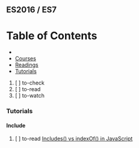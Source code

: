 ## ES2016 / ES7

# Table of Contents
<!-- MarkdownTOC depth=4 -->
  - [](#)
  - [Courses](#courses)
  - [Readings](#readings)
  - [Tutorials](#tutorials)
<!-- /MarkdownTOC -->

  1. [ ] to-check []()
  1. [ ] to-read []()
  1. [ ] to-watch []()

### Tutorials

#### Include

  1. [ ] to-read [Includes() vs indexOf() in JavaScript](https://dev.to/adroitcoder/includes-vs-indexof-in-javascript)

